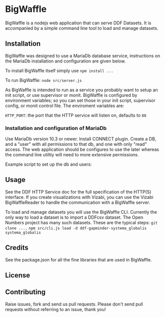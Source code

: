 # BigWaffle

BigWaffle is a nodejs web application that can serve DDF Datasets. It is accompanied by a simple command line tool to load and manage datasets.

## Installation

BigWaffle was designed to use a MariaDb database service, instructions on the MariaDb installation and configuration are given below.

To install BigWaffle itself simply use ```npm install ...```

To run BigWaffle: ```node src/server.js```

As BigWaffle is intended to run as a service you probably want to setup an init script, or use supervisor or monit.
BigWaffle is configured by environment variables; so you can set those in your init script, supervisor config, or monit control file. The enviroment variables are:

```HTTP_PORT```: the port that the HTTP service will listen on, defaults to `80`

### Installation and configuration of MariaDb

Use MariaDb version 10.3 or newer. Install CONNECT plugin. Create a DB, and a "user" with all permissions to that db, and one with only "read" access. The web application should be configures to use the later whereas the command line utiltiy will need to more extensive permissions.

Example script to set up the db and users:


## Usage

See the DDF HTTP Service doc for the full specification of the HTTP(S) interface. If you create visualizations with Vizabi, you can use the Vizabi BigWaffleReader to handle the communication with a BigWaffle server.

To load and manage datasets you will use the BigWaffle CLI. Currently the only way to load a dataset is to import a DDFcsv dataset. The Open Numbers project has many such datasets.
These are the typical steps:
`git clone ....`
`npm src/cli.js load -d ddf-gapminder-systema_globalis systema_globalis`

## Credits

See the package.json for all the fine libraries that are used in BigWaffle.

## License

## Contributing

Raise issues, fork and send us pull requests. Please don't send pull requests without referring to an issue, thank you!
